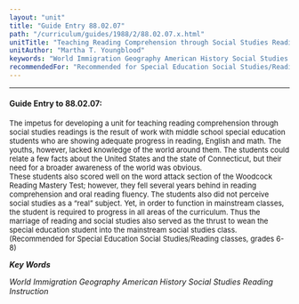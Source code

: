```yaml
---
layout: "unit"
title: "Guide Entry 88.02.07"
path: "/curriculum/guides/1988/2/88.02.07.x.html"
unitTitle: "Teaching Reading Comprehension through Social Studies Readings"
unitAuthor: "Martha T. Youngblood"
keywords: "World Immigration Geography American History Social Studies Reading Instruction"
recommendedFor: "Recommended for Special Education Social Studies/Reading classes, grades 6-8"
---
```

<body>
<hr/>
<h4>
Guide Entry to 88.02.07:
</h4>
<font size="-1">
<dl>
<dt>
The impetus for developing a unit for teaching reading comprehension through social studies readings is the result of work with middle school special education students who are showing adequate progress in reading, English and math. The youths, however, lacked knowledge of the world around them. The students could relate a few facts about the United States and the state of Connecticut, but their need for a broader awareness of the world was obvious.
<dt>
These students also scored well on the word attack section of the Woodcock Reading Mastery Test; however, they fell several years behind in reading comprehension and oral reading fluency. The students also did not perceive social studies as a “real” subject. Yet, in order to function in mainstream classes, the student is required to progress in all areas of the curriculum. Thus the marriage of reading and social studies also served as the thrust to wean the special education student into the mainstream social studies class.
<dt>
(Recommended for Special Education Social Studies/Reading classes, grades 6-8)
</dt>
</dt>
</dt>
</dl>
</font>
<p>
<b>
<i>
Key Words
</i>
</b>
<br/>
</p>
<p>
<i>
World Immigration Geography American History Social Studies Reading Instruction
</i>
</p>
</body>